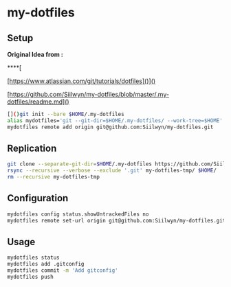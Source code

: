 # my-dotfiles

## Setup

**Original Idea from :**

****[

[https://www.atlassian.com/git/tutorials/dotfiles]()]()

[https://github.com/Siilwyn/my-dotfiles/blob/master/.my-dotfiles/readme.md]()

```sh
[]()git init --bare $HOME/.my-dotfiles
alias mydotfiles='git --git-dir=$HOME/.my-dotfiles/ --work-tree=$HOME'
mydotfiles remote add origin git@github.com:Siilwyn/my-dotfiles.git
```

## Replication

```sh
git clone --separate-git-dir=$HOME/.my-dotfiles https://github.com/Siilwyn/my-dotfiles.git my-dotfiles-tmp
rsync --recursive --verbose --exclude '.git' my-dotfiles-tmp/ $HOME/
rm --recursive my-dotfiles-tmp
```

## Configuration

```sh
mydotfiles config status.showUntrackedFiles no
mydotfiles remote set-url origin git@github.com:Siilwyn/my-dotfiles.git
```

## Usage

```sh
mydotfiles status
mydotfiles add .gitconfig
mydotfiles commit -m 'Add gitconfig'
mydotfiles push
```
